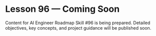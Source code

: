 # Lesson 96 — Coming Soon

Content for AI Engineer Roadmap Skill #96 is being prepared. Detailed objectives, key concepts, and project guidance will be published soon.
